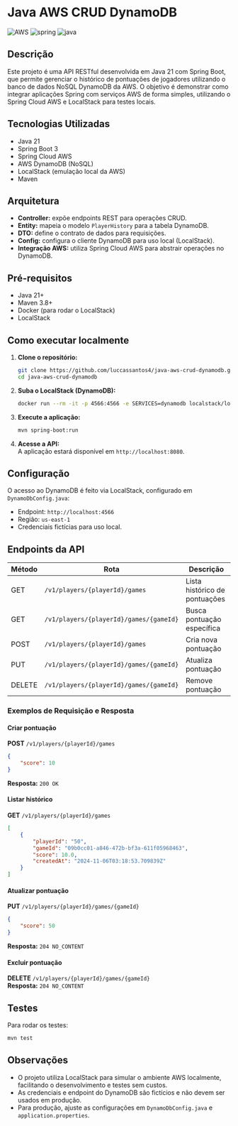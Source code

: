 
# Java AWS CRUD DynamoDB

![AWS][AWS_BADGE] ![spring][SPRING_BADGE] ![java][JAVA_BADGE]

## Descrição

Este projeto é uma API RESTful desenvolvida em Java 21 com Spring Boot, que permite gerenciar o histórico de pontuações de jogadores utilizando o banco de dados NoSQL DynamoDB da AWS. O objetivo é demonstrar como integrar aplicações Spring com serviços AWS de forma simples, utilizando o Spring Cloud AWS e LocalStack para testes locais.

## Tecnologias Utilizadas

- Java 21
- Spring Boot 3
- Spring Cloud AWS
- AWS DynamoDB (NoSQL)
- LocalStack (emulação local da AWS)
- Maven

## Arquitetura

- **Controller:** expõe endpoints REST para operações CRUD.
- **Entity:** mapeia o modelo `PlayerHistory` para a tabela DynamoDB.
- **DTO:** define o contrato de dados para requisições.
- **Config:** configura o cliente DynamoDB para uso local (LocalStack).
- **Integração AWS:** utiliza Spring Cloud AWS para abstrair operações no DynamoDB.

## Pré-requisitos

- Java 21+
- Maven 3.8+
- Docker (para rodar o LocalStack)
- LocalStack

## Como executar localmente

1. **Clone o repositório:**
     ```bash
     git clone https://github.com/luccassantos4/java-aws-crud-dynamodb.git
     cd java-aws-crud-dynamodb
     ```

2. **Suba o LocalStack (DynamoDB):**
     ```bash
     docker run --rm -it -p 4566:4566 -e SERVICES=dynamodb localstack/localstack
     ```

3. **Execute a aplicação:**
     ```bash
     mvn spring-boot:run
     ```

4. **Acesse a API:**  
     A aplicação estará disponível em `http://localhost:8080`.

## Configuração

O acesso ao DynamoDB é feito via LocalStack, configurado em `DynamoDbConfig.java`:
- Endpoint: `http://localhost:4566`
- Região: `us-east-1`
- Credenciais fictícias para uso local.

## Endpoints da API

| Método | Rota                                         | Descrição                        |
|--------|----------------------------------------------|----------------------------------|
| GET    | `/v1/players/{playerId}/games`               | Lista histórico de pontuações    |
| GET    | `/v1/players/{playerId}/games/{gameId}`      | Busca pontuação específica       |
| POST   | `/v1/players/{playerId}/games`               | Cria nova pontuação              |
| PUT    | `/v1/players/{playerId}/games/{gameId}`      | Atualiza pontuação               |
| DELETE | `/v1/players/{playerId}/games/{gameId}`      | Remove pontuação                 |

### Exemplos de Requisição e Resposta

#### Criar pontuação

**POST** `/v1/players/{playerId}/games`
```json
{
    "score": 10
}
```
**Resposta:** `200 OK`

#### Listar histórico

**GET** `/v1/players/{playerId}/games`
```json
[
    {
        "playerId": "50",
        "gameId": "09b0cc01-a846-472b-bf3a-611f05968463",
        "score": 10.0,
        "createdAt": "2024-11-06T03:18:53.709839Z"
    }
]
```

#### Atualizar pontuação

**PUT** `/v1/players/{playerId}/games/{gameId}`
```json
{
    "score": 50
}
```
**Resposta:** `204 NO_CONTENT`

#### Excluir pontuação

**DELETE** `/v1/players/{playerId}/games/{gameId}`  
**Resposta:** `204 NO_CONTENT`

## Testes

Para rodar os testes:
```bash
mvn test
```

## Observações

- O projeto utiliza LocalStack para simular o ambiente AWS localmente, facilitando o desenvolvimento e testes sem custos.
- As credenciais e endpoint do DynamoDB são fictícios e não devem ser usados em produção.
- Para produção, ajuste as configurações em `DynamoDbConfig.java` e `application.properties`.

[JAVA_BADGE]:https://img.shields.io/badge/java-%23ED8B00.svg?style=for-the-badge&logo=openjdk&logoColor=white
[SPRING_BADGE]: https://img.shields.io/badge/spring-%236DB33F.svg?style=for-the-badge&logo=spring&logoColor=white
[AWS_BADGE]:https://img.shields.io/badge/AWS-%23FF9900.svg?style=for-the-badge&logo=amazon-aws&logoColor=white
